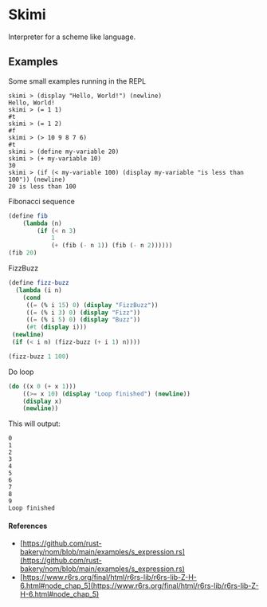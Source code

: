# Skimi

Interpreter for a scheme like language.

## Examples

Some small examples running in the REPL

```console
skimi > (display "Hello, World!") (newline)
Hello, World!
skimi > (= 1 1)
#t
skimi > (= 1 2)
#f
skimi > (> 10 9 8 7 6)
#t
skimi > (define my-variable 20)
skimi > (+ my-variable 10)
30
skimi > (if (< my-variable 100) (display my-variable "is less than 100")) (newline)
20 is less than 100
```

Fibonacci sequence

```scheme
(define fib
    (lambda (n)
        (if (< n 3)
            1
            (+ (fib (- n 1)) (fib (- n 2))))))
(fib 20)
```

FizzBuzz

```scheme
(define fizz-buzz
  (lambda (i n)
    (cond
     ((= (% i 15) 0) (display "FizzBuzz"))
     ((= (% i 3) 0) (display "Fizz"))
     ((= (% i 5) 0) (display "Buzz"))
     (#t (display i)))
 (newline)
 (if (< i n) (fizz-buzz (+ i 1) n))))

(fizz-buzz 1 100)
```

Do loop

```scheme
(do ((x 0 (+ x 1)))
    ((>= x 10) (display "Loop finished") (newline))
    (display x)
    (newline))
```

This will output:

```console
0
1
2
3
4
5
6
7
8
9
Loop finished
```

#### References

- [https://github.com/rust-bakery/nom/blob/main/examples/s_expression.rs](https://github.com/rust-bakery/nom/blob/main/examples/s_expression.rs)
- [https://www.r6rs.org/final/html/r6rs-lib/r6rs-lib-Z-H-6.html#node_chap_5](https://www.r6rs.org/final/html/r6rs-lib/r6rs-lib-Z-H-6.html#node_chap_5)
